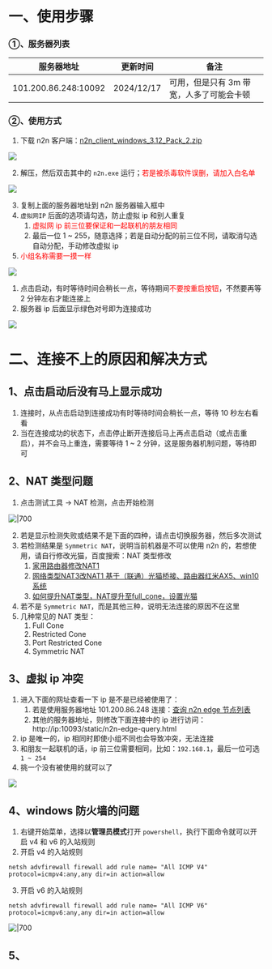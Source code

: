 # 一、使用步骤

### ①、服务器列表

| 服务器地址                | 更新时间       | 备注                     |
| -------------------- | ---------- | ---------------------- |
| 101.200.86.248:10092 | 2024/12/17 | 可用，但是只有 3m 带宽，人多了可能会卡顿 |

### ②、使用方式

1. 下载 n2n 客户端：[n2n_client_windows_3.12_Pack_2.zip](https://openlist.yuehai.fun:63/d/TakeDown/%E5%85%B6%E4%BB%96/n2n/attachments/n2n_client_windows_3.12_Pack_2.zip)

![](https://openlist.yuehai.fun:63/d/TakeDown/%E5%85%B6%E4%BB%96/n2n/attachments/Pasted%20image%2020240819161741.png)

2. 解压，然后双击其中的 `n2n.exe` 运行；<font color="#ff0000">若是被杀毒软件误删，请加入白名单</font>

![](https://openlist.yuehai.fun:63/d/TakeDown/%E5%85%B6%E4%BB%96/n2n/attachments/Pasted%20image%2020240819162113.png)

3. 复制上面的服务器地址到 n2n 服务器输入框中
4. `虚拟网IP` 后面的选项请勾选，防止虚拟 ip 和别人重复
	1. <font color="#ff0000">虚拟网 ip 前三位要保证和一起联机的朋友相同</font>
	2. 最后一位 1 ~ 255，随意选择；若是自动分配的前三位不同，请取消勾选自动分配，手动修改虚拟 ip
5. <font color="#ff0000">小组名称需要一摸一样</font>

![](attachments/Pasted%20image%2020250626153531.png)

1. 点击启动，有时等待时间会稍长一点，等待期间<font color="#ff0000">不要按重启按钮</font>，不然要再等 2 分钟左右才能连接上
2. 服务器 ip 后面显示绿色对号即为连接成功

![](attachments/Pasted%20image%2020250626153637.png)

# 二、连接不上的原因和解决方式

## 1、点击启动后没有马上显示成功

1. 连接时，从点击启动到连接成功有时等待时间会稍长一点，等待 10 秒左右看看
2. 当在连接成功的状态下，点击停止断开连接后马上再点击启动（或点击重启），并不会马上重连，需要等待 1 ~ 2 分钟，这是服务器机制问题，等待即可

## 2、NAT 类型问题

1. 点击测试工具 -> NAT 检测，点击开始检测

![|700](https://openlist.yuehai.fun:63/d/TakeDown/%E5%85%B6%E4%BB%96/n2n/attachments/Pasted%20image%2020240819163053.png)

2. 若是显示检测失败或结果不是下面的四种，请点击切换服务器，然后多次测试
3. 若检测结果是 `Symmetric NAT`，说明当前机器是不可以使用 n2n 的，若想使用，请自行修改光猫，百度搜索：NAT 类型修改
	1. [家用路由器修改NAT1](https://www.bilibili.com/read/cv22212682/)
	2. [网络类型NAT3改NAT1 基于（联通）光猫桥接、路由器红米AX5、win10系统](https://blog.csdn.net/qq_46648437/article/details/113747066)
	3. [如何提升NAT类型，NAT提升至full_cone，设置光猫](https://blog.csdn.net/weixin_42168194/article/details/106037065)
4. 若不是 `Symmetric NAT`，而是其他三种，说明无法连接的原因不在这里
5. 几种常见的 NAT 类型：
	1. Full Cone
	2. Restricted Cone
	3. Port Restricted Cone
	4. Symmetric NAT

## 3、虚拟 ip 冲突

1. 进入下面的网址查看一下 ip 是不是已经被使用了：
	1. 若是使用服务器地址 101.200.86.248 连接：[查询 n2n edge 节点列表](http://101.200.86.248:10093/static/n2n-edge-query.html)
	2. 其他的服务器地址，则修改下面连接中的 ip 进行访问：http://ip:10093/static/n2n-edge-query.html
2. ip 是唯一的，ip 相同时即使小组不同也会导致冲突，无法连接
3. 和朋友一起联机的话，ip 前三位需要相同，比如：`192.168.1`，最后一位可选 `1 ~ 254`
4. 挑一个没有被使用的就可以了

![](https://openlist.yuehai.fun:63/d/TakeDown/%E5%85%B6%E4%BB%96/n2n/attachments/C8BDC8FFEE9C4793B8F32A08E6EBCBBC.png)

## 4、windows 防火墙的问题

1. 右键开始菜单，选择以**管理员模式**打开 `powershell`，执行下面命令就可以开启 v4 和 v6 的入站规则
2. 开启 v4 的入站规则

```shell
netsh advfirewall firewall add rule name= "All ICMP V4" protocol=icmpv4:any,any dir=in action=allow
```

3. 开启 v6 的入站规则

```shell
netsh advfirewall firewall add rule name= "All ICMP V6" protocol=icmpv6:any,any dir=in action=allow
```

![|700](https://openlist.yuehai.fun:63/d/TakeDown/%E5%85%B6%E4%BB%96/n2n/attachments/C80DC490867A47FDBD0E43F4BD2153D3.png)

## 5、
